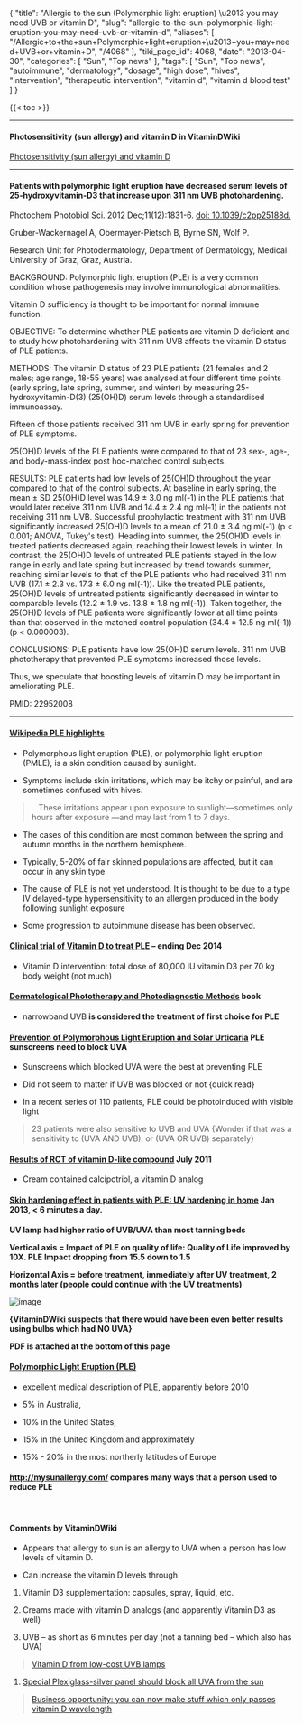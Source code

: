 {
    "title": "Allergic to the sun (Polymorphic light eruption) \u2013 you may need UVB or vitamin D",
    "slug": "allergic-to-the-sun-polymorphic-light-eruption-you-may-need-uvb-or-vitamin-d",
    "aliases": [
        "/Allergic+to+the+sun+Polymorphic+light+eruption+\u2013+you+may+need+UVB+or+vitamin+D",
        "/4068"
    ],
    "tiki_page_id": 4068,
    "date": "2013-04-30",
    "categories": [
        "Sun",
        "Top news"
    ],
    "tags": [
        "Sun",
        "Top news",
        "autoimmune",
        "dermatology",
        "dosage",
        "high dose",
        "hives",
        "intervention",
        "therapeutic intervention",
        "vitamin d",
        "vitamin d blood test"
    ]
}


{{< toc >}}

---

#### Photosensitivity (sun allergy) and vitamin D in VitaminDWiki

[Photosensitivity (sun allergy) and vitamin D](/posts/photosensitivity-sun-allergy-and-vitamin-d)

---

#### Patients with polymorphic light eruption have decreased serum levels of 25-hydroxyvitamin-D3 that increase upon 311 nm UVB photohardening.

Photochem Photobiol Sci. 2012 Dec;11(12):1831-6. [doi: 10.1039/c2pp25188d.](https://doi.org/10.1039/c2pp25188d.)

Gruber-Wackernagel A, Obermayer-Pietsch B, Byrne SN, Wolf P.

Research Unit for Photodermatology, Department of Dermatology, Medical University of Graz, Graz, Austria.

BACKGROUND: Polymorphic light eruption (PLE) is a very common condition whose pathogenesis may involve immunological abnormalities. 

Vitamin D sufficiency is thought to be important for normal immune function.

OBJECTIVE: To determine whether PLE patients are vitamin D deficient and to study how photohardening with 311 nm UVB affects the vitamin D status of PLE patients.

METHODS: The vitamin D status of 23 PLE patients (21 females and 2 males; age range, 18-55 years) was analysed at four different time points (early spring, late spring, summer, and winter) by measuring 25-hydroxyvitamin-D(3) (25(OH)D) serum levels through a standardised immunoassay. 

Fifteen of those patients received 311 nm UVB in early spring for prevention of PLE symptoms. 

25(OH)D levels of the PLE patients were compared to that of 23 sex-, age-, and body-mass-index post hoc-matched control subjects.

RESULTS: PLE patients had low levels of 25(OH)D throughout the year compared to that of the control subjects. At baseline in early spring, the mean ± SD 25(OH)D level was 14.9 ± 3.0 ng ml(-1) in the PLE patients that would later receive 311 nm UVB and 14.4 ± 2.4 ng ml(-1) in the patients not receiving 311 nm UVB. Successful prophylactic treatment with 311 nm UVB significantly increased 25(OH)D levels to a mean of 21.0 ± 3.4 ng ml(-1) (p < 0.001; ANOVA, Tukey's test). Heading into summer, the 25(OH)D levels in treated patients decreased again, reaching their lowest levels in winter. In contrast, the 25(OH)D levels of untreated PLE patients stayed in the low range in early and late spring but increased by trend towards summer, reaching similar levels to that of the PLE patients who had received 311 nm UVB (17.1 ± 2.3 vs. 17.3 ± 6.0 ng ml(-1)). Like the treated PLE patients, 25(OH)D levels of untreated patients significantly decreased in winter to comparable levels (12.2 ± 1.9 vs. 13.8 ± 1.8 ng ml(-1)). Taken together, the 25(OH)D levels of PLE patients were significantly lower at all time points than that observed in the matched control population (34.4 ± 12.5 ng ml(-1)) (p < 0.000003).

CONCLUSIONS: PLE patients have low 25(OH)D serum levels. 311 nm UVB phototherapy that prevented PLE symptoms increased those levels. 

Thus, we speculate that boosting levels of vitamin D may be important in ameliorating PLE.

PMID:    22952008

---

#### [Wikipedia PLE highlights](http://en.wikipedia.org/wiki/Polymorphous_light_eruption%20)

* Polymorphous light eruption (PLE), or polymorphic light eruption (PMLE), is a skin condition caused by sunlight.

* Symptoms include skin irritations, which may be itchy or painful, and are sometimes confused with hives. 

> &nbsp; &nbsp;These irritations appear upon exposure to sunlight—sometimes only hours after exposure —and may last from 1 to 7 days.

* The cases of this condition are most common between the spring and autumn months in the northern hemisphere.

* Typically, 5-20% of fair skinned populations are affected, but it can occur in any skin type

* The cause of PLE is not yet understood. It is thought to be due to a type IV delayed-type hypersensitivity to an allergen produced in the body following sunlight exposure

* Some progression to autoimmune disease has been observed.

#### [Clinical trial of Vitamin D to treat PLE](http://clinicaltrials.gov/ct2/show/NCT01595893) – ending Dec 2014

* Vitamin D intervention: total dose of 80,000 IU vitamin D3 per 70 kg body weight (not much)

#### [Dermatological Phototherapy and Photodiagnostic Methods](http://books.google.com/books?id=Z35aWU5TAWoC&pg=PA122&lpg=PA122&dq=%28pmle+OR+PLE%29+%28UVB+OR+%22Vitamin+d%22%29&source=bl&ots=60gvOZRpVv&sig=5ox_TKyp13GNPZK3bfyy_L_9q1s&hl=en&sa=X&ei=grZ_UfzYIInVigLL5oCACA&ved=0CGAQ6AEwBzgU#v=onepage&q=%28pmle%20OR%20PLE%29%20%28UVB%20OR%20%22Vitamin%20d%22%29&f=false) book

* narrowband UVB  **is considered the treatment of first choice for PLE** 

#### [Prevention of Polymorphous Light Eruption and Solar Urticaria](http://www.skintherapyletter.com/2002/7.7/2.html) PLE sunscreens need to block UVA

* Sunscreens which blocked UVA were the best at preventing PLE

* Did not seem to matter if UVB was blocked or not {quick read}

* In a recent series of 110 patients, PLE could be photoinduced with visible light 

> 23 patients were also sensitive to UVB and UVA {Wonder if that was a sensitivity to (UVA AND UVB), or (UVA OR UVB) separately} 

#### [Results of RCT of vitamin D-like compound](http://f1000.com/prime/13293971#abstract) July 2011

* Cream contained calcipotriol, a vitamin D analog

#### [Skin hardening effect in patients with PLE: UV hardening in home](http://www.ncbi.nlm.nih.gov/pubmed/22142537) Jan 2013, < 6 minutes a day.

 **UV lamp had higher ratio of UVB/UVA than most tanning beds** 

 **Vertical axis = Impact of PLE on quality of life: Quality of Life improved by 10X. PLE Impact dropping from 15.5 down to 1.5** 

 **Horizontal Axis = before treatment, immediately after UV treatment, 2 months later (people could continue with the UV treatments)** 

<img src="https://d378j1rmrlek7x.cloudfront.net/attachments/jpeg/ple-treatment-with-uvb.jpg" alt="image">

 **{VitaminDWiki suspects that there would have been even better results using bulbs which had NO UVA}** 

 **PDF is attached at the bottom of this page** 

#### [Polymorphic Light Eruption (PLE)](http://www.clinuvel.com/en/skin-science/skin-conditions/common-skin-conditions/polymorphic-light-eruption-ple)

* excellent medical description of PLE, apparently before 2010

* 5% in Australia, 

* 10% in the United States, 

* 15% in the United Kingdom and approximately  

* 15% - 20% in the most northerly latitudes of Europe

#### http://mysunallergy.com/ compares many ways that a person used to reduce PLE

&nbsp; 

#### Comments by VitaminDWiki

* Appears that allergy to sun is an allergy to UVA when a person has low levels of vitamin D. 

* Can increase the vitamin D levels through 

1. Vitamin D3 supplementation: capsules, spray, liquid, etc. 

1. Creams made with vitamin D analogs (and apparently Vitamin D3 as  well)

1. UVB – as short as 6 minutes per day (not a tanning bed – which also has UVA)

> [Vitamin D from low-cost UVB lamps](/posts/vitamin-d-from-low-cost-uvb-lamps)

1. [Special Plexiglass-silver panel should block all UVA from the sun](/tags/special-plexiglass-silver-panel-should-block-all-uva-from-the-sun.html)

> [Business opportunity: you can now make stuff which only passes vitamin D wavelength](/posts/business-opportunity-you-can-now-make-stuff-which-only-passes-vitamin-d-wavelength)